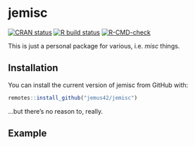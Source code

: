
<!-- README.md is generated from README.Rmd. Please edit that file -->

# jemisc

<!-- badges: start -->

[![CRAN
status](https://www.r-pkg.org/badges/version/jemisc)](https://CRAN.R-project.org/package=jemisc)
[![R build
status](https://github.com/jemus42/jemisc/workflows/R-CMD-check/badge.svg)](https://github.com/jemus42/jemisc/actions)
[![R-CMD-check](https://github.com/jemus42/jemisc/actions/workflows/R-CMD-check.yaml/badge.svg)](https://github.com/jemus42/jemisc/actions/workflows/R-CMD-check.yaml)
<!-- badges: end -->

This is just a personal package for various, i.e. *misc* things.

## Installation

You can install the current version of jemisc from GitHub with:

``` r
remotes::install_github("jemus42/jemisc")
```

…but there’s no reason to, really.

## Example
